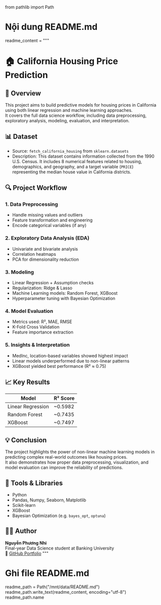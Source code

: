from pathlib import Path

# Nội dung README.md
readme_content = """
# 🏠 California Housing Price Prediction

## 📌 Overview  
This project aims to build predictive models for housing prices in California using both linear regression and machine learning approaches.  
It covers the full data science workflow, including data preprocessing, exploratory analysis, modeling, evaluation, and interpretation.

## 📊 Dataset  
- Source: `fetch_california_housing` from `sklearn.datasets`  
- Description: This dataset contains information collected from the 1990 U.S. Census. It includes 8 numerical features related to housing, demographics, and geography, and a target variable (`PRICE`) representing the median house value in California districts.

## 🔍 Project Workflow

### 1. **Data Preprocessing**
- Handle missing values and outliers  
- Feature transformation and engineering  
- Encode categorical variables (if any)

### 2. **Exploratory Data Analysis (EDA)**
- Univariate and bivariate analysis  
- Correlation heatmaps  
- PCA for dimensionality reduction

### 3. **Modeling**
- Linear Regression + Assumption checks  
- Regularization: Ridge & Lasso  
- Machine Learning models: Random Forest, XGBoost  
- Hyperparameter tuning with Bayesian Optimization

### 4. **Model Evaluation**
- Metrics used: R², MAE, RMSE  
- K-Fold Cross Validation  
- Feature importance extraction

### 5. **Insights & Interpretation**
- MedInc, location-based variables showed highest impact  
- Linear models underperformed due to non-linear patterns  
- XGBoost yielded best performance (R² ≈ 0.75)

## 📈 Key Results

| Model           | R² Score |
|----------------|----------|
| Linear Regression | ~0.5982 |
| Random Forest     | ~0.7435 |
| XGBoost           | ~0.7497 |

## 💡 Conclusion  
The project highlights the power of non-linear machine learning models in predicting complex real-world outcomes like housing prices.  
It also demonstrates how proper data preprocessing, visualization, and model evaluation can improve the reliability of predictions.

## 🧰 Tools & Libraries
- Python  
- Pandas, Numpy, Seaborn, Matplotlib  
- Scikit-learn  
- XGBoost  
- Bayesian Optimization (e.g. `bayes_opt`, `optuna`)

## 🙋‍♀️ Author  
**Nguyễn Phương Nhi**  
Final-year Data Science student at Banking University  
🔗 [GitHub Portfolio](https://github.com/ngy-phnhi)
"""

# Ghi file README.md
readme_path = Path("/mnt/data/README.md")
readme_path.write_text(readme_content, encoding="utf-8")
readme_path.name
